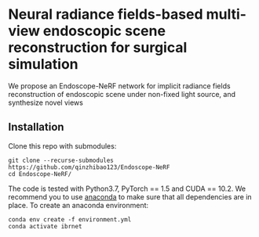 # Neural radiance fields-based multi-view endoscopic scene reconstruction for surgical simulation
We propose an Endoscope-NeRF network for implicit radiance fields reconstruction of endoscopic scene under non-fixed light source, and synthesize novel views

## Installation
Clone this repo with submodules:
```
git clone --recurse-submodules https://github.com/qinzhibao123/Endoscope-NeRF
cd Endoscope-NeRF/
```

The code is tested with Python3.7, PyTorch == 1.5 and CUDA == 10.2. We recommend you to use [anaconda](https://www.anaconda.com/) to make sure that all dependencies are in place. To create an anaconda environment:
```
conda env create -f environment.yml
conda activate ibrnet
```
